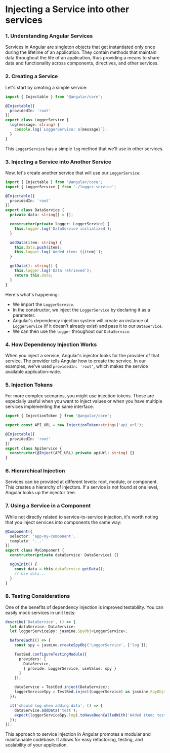 # Injecting a Service into other services

### 1. Understanding Angular Services

Services in Angular are singleton objects that get instantiated only once during the lifetime of an application. They contain methods that maintain data throughout the life of an application, thus providing a means to share data and functionality across components, directives, and other services.

### 2. Creating a Service

Let's start by creating a simple service:

```typescript
import { Injectable } from '@angular/core';

@Injectable({
  providedIn: 'root'
})
export class LoggerService {
  log(message: string) {
    console.log(`LoggerService: ${message}`);
  }
}
```

This `LoggerService` has a simple `log` method that we'll use in other services.

### 3. Injecting a Service into Another Service

Now, let's create another service that will use our `LoggerService`:

```typescript
import { Injectable } from '@angular/core';
import { LoggerService } from './logger.service';

@Injectable({
  providedIn: 'root'
})
export class DataService {
  private data: string[] = [];

  constructor(private logger: LoggerService) {
    this.logger.log('DataService initialized');
  }

  addData(item: string) {
    this.data.push(item);
    this.logger.log(`Added item: ${item}`);
  }

  getData(): string[] {
    this.logger.log('Data retrieved');
    return this.data;
  }
}
```

Here's what's happening:

- We import the `LoggerService`.
- In the constructor, we inject the `LoggerService` by declaring it as a parameter.
- Angular's dependency injection system will create an instance of `LoggerService` (if it doesn't already exist) and pass it to our `DataService`.
- We can then use the `logger` throughout our `DataService`.

### 4. How Dependency Injection Works

When you inject a service, Angular's injector looks for the provider of that service. The provider tells Angular how to create the service. In our examples, we've used `providedIn: 'root'`, which makes the service available application-wide.

### 5. Injection Tokens

For more complex scenarios, you might use injection tokens. These are especially useful when you want to inject values or when you have multiple services implementing the same interface.

```typescript
import { InjectionToken } from '@angular/core';

export const API_URL = new InjectionToken<string>('api_url');

@Injectable({
  providedIn: 'root'
})
export class ApiService {
  constructor(@Inject(API_URL) private apiUrl: string) {}
}
```

### 6. Hierarchical Injection

Services can be provided at different levels: root, module, or component. This creates a hierarchy of injectors. If a service is not found at one level, Angular looks up the injector tree.

### 7. Using a Service in a Component

While not directly related to service-to-service injection, it's worth noting that you inject services into components the same way:

```typescript
@Component({
  selector: 'app-my-component',
  template: '...'
})
export class MyComponent {
  constructor(private dataService: DataService) {}

  ngOnInit() {
    const data = this.dataService.getData();
    // Use data...
  }
}
```

### 8. Testing Considerations

One of the benefits of dependency injection is improved testability. You can easily mock services in unit tests:

```typescript
describe('DataService', () => {
  let dataService: DataService;
  let loggerServiceSpy: jasmine.SpyObj<LoggerService>;

  beforeEach(() => {
    const spy = jasmine.createSpyObj('LoggerService', ['log']);

    TestBed.configureTestingModule({
      providers: [
        DataService,
        { provide: LoggerService, useValue: spy }
      ]
    });

    dataService = TestBed.inject(DataService);
    loggerServiceSpy = TestBed.inject(LoggerService) as jasmine.SpyObj<LoggerService>;
  });

  it('should log when adding data', () => {
    dataService.addData('test');
    expect(loggerServiceSpy.log).toHaveBeenCalledWith('Added item: test');
  });
});
```

This approach to service injection in Angular promotes a modular and maintainable codebase. It allows for easy refactoring, testing, and scalability of your application.
